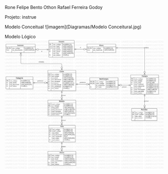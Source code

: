 Rone Felipe Bento
Othon Rafael Ferreira Godoy

Projeto: instrue

Modelo Conceitual
![imagem](Diagramas/Modelo Conceitural.jpg)

Modelo Lógico
![imagem](Diagramas/modelo_logico.jpg)
